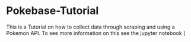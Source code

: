 # Pokebase-Tutorial
This is a Tutorial on how to collect data through scraping and using a Pokemon API. To see more information on this see the jupyter notebook (
